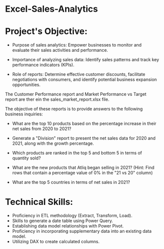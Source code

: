 # Excel-Sales-Analytics
# Project's Objective:
- Purpose of sales analytics: Empower businesses to monitor and evaluate their sales activities and performance.

- Importance of analyzing sales data: Identify sales patterns and track key performance indicators (KPIs).

- Role of reports: Determine effective customer discounts, facilitate negotiations with consumers, and identify potential business expansion opportunities.

The Customer Performance report and Market Performance vs Target report are ther ein the sales_market_report.xlsx file.

The objective of these reports is to provide answers to the following business inquiries:

- What are the top 10 products based on the percentage increase in their net sales from 2020 to 2021?

- Generate a "Division" report to present the net sales data for 2020 and 2021, along with the growth percentage.

- Which products are ranked in the top 5 and bottom 5 in terms of quantity sold?

- What are the new products that Atliq began selling in 2021? (Hint: Find rows that contain a percentage value of 0% in the "21 vs 20" column)

- What are the top 5 countries in terms of net sales in 2021?

# Technical Skills:
- Proficiency in ETL methodology (Extract, Transform, Load).
- Skills to generate a date table using Power Query.
- Establishing data model relationships with Power Pivot.
- Proficiency in incorporating supplementary data into an existing data model.
- Utilizing DAX to create calculated columns.

